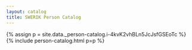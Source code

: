 ```yaml
---
layout: catalog
title: SWERIK Person Catalog
---
```

{% assign p = site.data._person-catalog.i-4kvK2vhBLn5JcJsfGSEoTc %}
{% include person-catalog.html p=p %}

